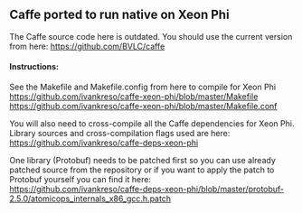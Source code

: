 ## Caffe ported to run native on Xeon Phi
The Caffe source code here is outdated. You should use the current version from here:
https://github.com/BVLC/caffe

#### Instructions:
See the Makefile and Makefile.config from here to compile for Xeon Phi
https://github.com/ivankreso/caffe-xeon-phi/blob/master/Makefile
https://github.com/ivankreso/caffe-xeon-phi/blob/master/Makefile.conf

You will also need to cross-compile all the Caffe dependencies for Xeon Phi.
Library sources and cross-compilation flags used are here:  
https://github.com/ivankreso/caffe-deps-xeon-phi

One library (Protobuf) needs to be patched first so you can use already patched source from the repository or
if you want to apply the patch to Protobuf yourself you can find it here:  
https://github.com/ivankreso/caffe-deps-xeon-phi/blob/master/protobuf-2.5.0/atomicops_internals_x86_gcc.h.patch

